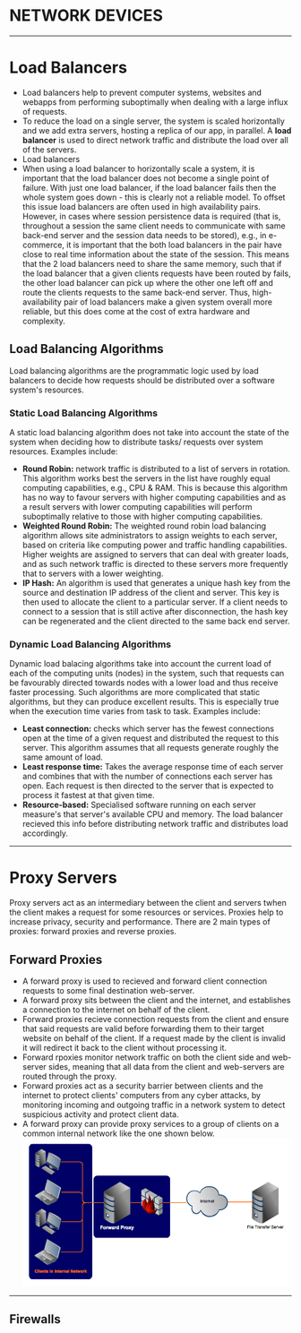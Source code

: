 # NETWORK DEVICES

---

# Load Balancers

- Load balancers help to prevent computer systems, websites and webapps from performing suboptimally when dealing with a large influx of requests.
- To reduce the load on a single server, the system is scaled horizontally and we add extra servers, hosting a replica of our app, in parallel. A **load balancer** is used to direct network traffic and distribute the load over all of the servers.
- Load balancers
- When using a load balancer to horizontally scale a system, it is important that the load balancer does not become a single point of failure. With just one load balancer, if the load balancer fails then the whole system goes down - this is clearly not a reliable model. To offset this issue load balancers are often used in high availability pairs. However, in cases where session persistence data is required (that is, throughout a session the same client needs to communicate with same back-end server and the session data needs to be stored), e.g., in e-commerce, it is important that the both load balancers in the pair have close to real time information about the state of the session. This means that the 2 load balancers need to share the same memory, such that if the load balancer that a given clients requests have been routed by fails, the other load balancer can pick up where the other one left off and route the clients requests to the same back-end server. Thus, high-availability pair of load balancers make a given system overall more reliable, but this does come at the cost of extra hardware and complexity.

## Load Balancing Algorithms

Load balancing algorithms are the programmatic logic used by load balancers to decide how requests should be distributed over a software system's resources.

### Static Load Balancing Algorithms

A static load balancing algorithm does not take into account the state of the system when deciding how to distribute tasks/ requests over system resources. Examples include:

- **Round Robin:** network traffic is distributed to a list of servers in rotation. This algorithm works best the servers in the list have roughly equal computing capabilities, e.g., CPU & RAM. This is because this algorithm has no way to favour servers with higher computing capabilities and as a result servers with lower computing capabilities will perform suboptimally relative to those with higher computing capabilities.
- **Weighted Round Robin:** The weighted round robin load balancing algorithm allows site administrators to assign weights to each server, based on criteria like computing power and traffic handling capabilities. Higher weights are assigned to servers that can deal with greater loads, and as such network traffic is directed to these servers more frequently that to servers with a lower weighting.
- **IP Hash:** An algorithm is used that generates a unique hash key from the source and destination IP address of the client and server. This key is then used to allocate the client to a particular server. If a client needs to connect to a session that is still active after disconnection, the hash key can be regenerated and the client directed to the same back end server.

### Dynamic Load Balancing Algorithms

Dynamic load balacing algorithms take into account the current load of each of the computing units (nodes) in the system, such that requests can be favourably directed towards nodes with a lower load and thus receive faster processing. Such algorithms are more complicated that static algorithms, but they can produce excellent results. This is especially true when the execution time varies from task to task. Examples include:

- **Least connection:** checks which server has the fewest connections open at the time of a given request and distributed the request to this server. This algorithm assumes that all requests generate roughly the same amount of load.
- **Least response time:** Takes the average response time of each server and combines that with the number of connections each server has open. Each request is then directed to the server that is expected to process it fastest at that given time.
- **Resource-based:** Specialised software running on each server measure's that server's available CPU and memory. The load balancer recieved this info before distributing network traffic and distributes load accordingly.

---

# Proxy Servers

Proxy servers act as an intermediary between the client and servers twhen the client makes a request for some resources or services. Proxies help to increase privacy, security and performance. There are 2 main types of proxies: forward proxies and reverse proxies.

## Forward Proxies

- A forward proxy is used to recieved and forward client connection requests to some final destination web-server.
- A forward proxy sits between the client and the internet, and establishes a connection to the internet on behalf of the client.
- Forward proxies recieve connection requests from the client and ensure that said requests are valid before forwarding them to their target website on behalf of the client. If a request made by the client is invalid it will redirect it back to the client without processing it.
- Forward rpoxies monitor network traffic on both the client side and web-server sides, meaning that all data from the client and web-servers are routed through the proxy.
- Forward proxies act as a security barrier between clients and the internet to protect clients' computers from any cyber attacks, by monitoring incoming and outgoing traffic in a network system to detect suspicious activity and protect client data.
- A forward proxy can provide proxy services to a group of clients on a common internal network like the one shown below.
  ![](./forward_proxy-3-5.png.webp)

---

## Firewalls
